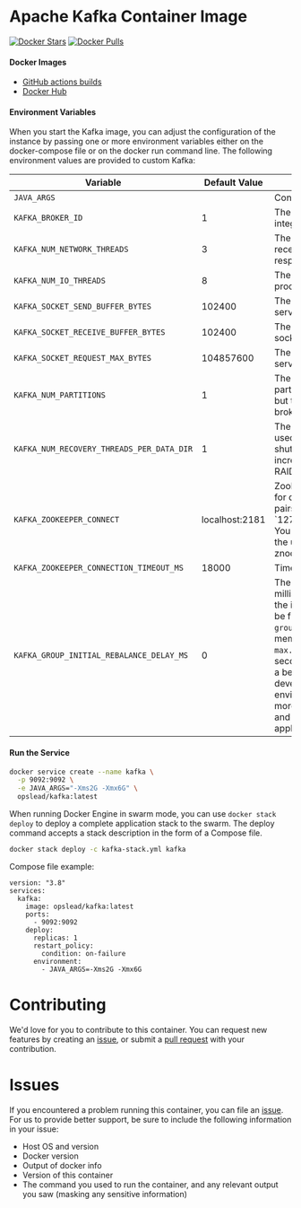 # Apache Kafka Container Image

[![Docker Stars](https://img.shields.io/docker/stars/opslead/kafka.svg?style=flat-square)](https://hub.docker.com/r/opslead/kafka) 
[![Docker Pulls](https://img.shields.io/docker/pulls/opslead/kafka.svg?style=flat-square)](https://hub.docker.com/r/opslead/kafka)

#### Docker Images

- [GitHub actions builds](https://github.com/opslead/docker-kafka/actions) 
- [Docker Hub](https://hub.docker.com/r/opslead/kafka)


#### Environment Variables
When you start the Kafka image, you can adjust the configuration of the instance by passing one or more environment variables either on the docker-compose file or on the docker run command line. The following environment values are provided to custom Kafka:

| Variable                  | Default Value | Description                     |
| ------------------------- | ------------- | ------------------------------- |
| `JAVA_ARGS`               |               | Configure JVM params            |
| `KAFKA_BROKER_ID`               | 1               | The id of the broker. This must be set to a unique integer for each broker.            |
| `KAFKA_NUM_NETWORK_THREADS`               |  3             | The number of threads that the server uses for receiving requests from the network and sending responses to the network            |
| `KAFKA_NUM_IO_THREADS`               |  8             | The number of threads that the server uses for processing requests, which may include disk I/O            |
| `KAFKA_SOCKET_SEND_BUFFER_BYTES`               | 102400              | The send buffer (SO_SNDBUF) used by the socket server            |
| `KAFKA_SOCKET_RECEIVE_BUFFER_BYTES`               | 102400              | The receive buffer (SO_RCVBUF) used by the socket server            |
| `KAFKA_SOCKET_REQUEST_MAX_BYTES`               | 104857600              | The maximum size of a request that the socket server will accept (protection against OOM)            |
| `KAFKA_NUM_PARTITIONS`               | 1              |  The default number of log partitions per topic. More partitions allow greater parallelism for consumption, but this will also result in more files across the brokers.           |
| `KAFKA_NUM_RECOVERY_THREADS_PER_DATA_DIR`               | 1              | The number of threads per data directory to be used for log recovery at startup and flushing at shutdown. This value is recommended to be increased for installations with data dirs located in RAID array. |
| `KAFKA_ZOOKEEPER_CONNECT`               | localhost:2181              | Zookeeper connection string (see zookeeper docs for details). This is a comma separated host:port pairs, each corresponding to a zk server. e.g. `127.0.0.1:3000,127.0.0.1:3001,127.0.0.1:3002``. You can also append an optional chroot string to the urls to specify the root directory for all kafka znodes. |
| `KAFKA_ZOOKEEPER_CONNECTION_TIMEOUT_MS`               | 18000              | Timeout in ms for connecting to zookeeper |
| `KAFKA_GROUP_INITIAL_REBALANCE_DELAY_MS`               | 0              | The following configuration specifies the time, in milliseconds, that the GroupCoordinator will delay the initial consumer rebalance. The rebalance will be further delayed by the value of `group.initial.rebalance.delay.ms` as new members join the group, up to a maximum of `max.poll.interval.ms`. The default value for this is 3 seconds. We override this to 0 here as it makes for a better out-of-the-box experience for development and testing. However, in production environments the default value of 3 seconds is more suitable as this will help to avoid unnecessary, and potentially expensive, rebalances during application startup. |



#### Run the Service

```bash
docker service create --name kafka \
  -p 9092:9092 \
  -e JAVA_ARGS="-Xms2G -Xmx6G" \
  opslead/kafka:latest
```

When running Docker Engine in swarm mode, you can use `docker stack deploy` to deploy a complete application stack to the swarm. The deploy command accepts a stack description in the form of a Compose file.

```bash
docker stack deploy -c kafka-stack.yml kafka
```

Compose file example:
```
version: "3.8"
services:
  kafka:
    image: opslead/kafka:latest
    ports:
      - 9092:9092
    deploy:
      replicas: 1
      restart_policy:
        condition: on-failure
      environment:
        - JAVA_ARGS=-Xms2G -Xmx6G

```

# Contributing
We'd love for you to contribute to this container. You can request new features by creating an [issue](https://github.com/opslead/docker-kafka/issues), or submit a [pull request](https://github.com/opslead/docker-kafka/pulls) with your contribution.

# Issues
If you encountered a problem running this container, you can file an [issue](https://github.com/opslead/docker-kafka/issues). For us to provide better support, be sure to include the following information in your issue:

- Host OS and version
- Docker version
- Output of docker info
- Version of this container
- The command you used to run the container, and any relevant output you saw (masking any sensitive information)
